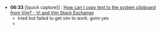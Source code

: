 - **06:33** [[quick capture]] : [How can I copy text to the system clipboard from Vim? - Vi and Vim Stack Exchange](https://vi.stackexchange.com/questions/84/how-can-i-copy-text-to-the-system-clipboard-from-vim "How can I copy text to the system clipboard from Vim? - Vi and Vim Stack Exchange")
	- tried but failed to get vim to work. gvim yes
	-